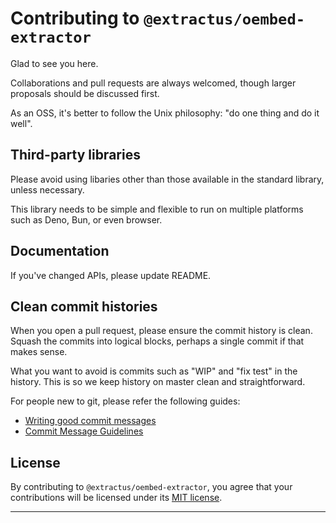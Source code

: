 # Contributing to `@extractus/oembed-extractor`

Glad to see you here.

Collaborations and pull requests are always welcomed, though larger proposals
should be discussed first.

As an OSS, it's better to follow the Unix philosophy: "do one thing and do it
well".

## Third-party libraries

Please avoid using libaries other than those available in the standard library,
unless necessary.

This library needs to be simple and flexible to run on multiple platforms such
as Deno, Bun, or even browser.

## Documentation

If you've changed APIs, please update README.

## Clean commit histories

When you open a pull request, please ensure the commit history is clean. Squash
the commits into logical blocks, perhaps a single commit if that makes sense.

What you want to avoid is commits such as "WIP" and "fix test" in the history.
This is so we keep history on master clean and straightforward.

For people new to git, please refer the following guides:

- [Writing good commit messages](https://github.com/erlang/otp/wiki/writing-good-commit-messages)
- [Commit Message Guidelines](https://gist.github.com/robertpainsi/b632364184e70900af4ab688decf6f53)

## License

By contributing to `@extractus/oembed-extractor`, you agree that your
contributions will be licensed under its [MIT license](LICENSE).

---
